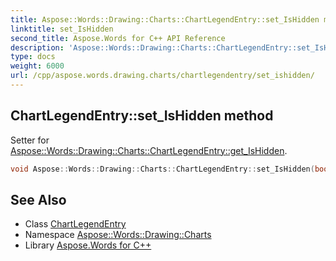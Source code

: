 ```yaml
---
title: Aspose::Words::Drawing::Charts::ChartLegendEntry::set_IsHidden method
linktitle: set_IsHidden
second_title: Aspose.Words for C++ API Reference
description: 'Aspose::Words::Drawing::Charts::ChartLegendEntry::set_IsHidden method. Setter for Aspose::Words::Drawing::Charts::ChartLegendEntry::get_IsHidden in C++.'
type: docs
weight: 6000
url: /cpp/aspose.words.drawing.charts/chartlegendentry/set_ishidden/
---
```

## ChartLegendEntry::set_IsHidden method


Setter for [Aspose::Words::Drawing::Charts::ChartLegendEntry::get_IsHidden](../get_ishidden/).

```cpp
void Aspose::Words::Drawing::Charts::ChartLegendEntry::set_IsHidden(bool value)
```

## See Also

* Class [ChartLegendEntry](../)
* Namespace [Aspose::Words::Drawing::Charts](../../)
* Library [Aspose.Words for C++](../../../)
